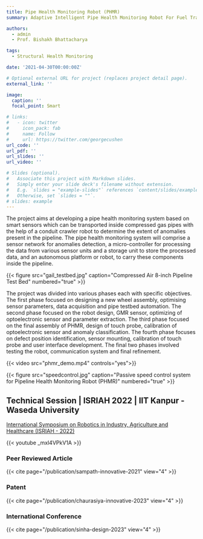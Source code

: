 ```yaml
---
title: Pipe Health Monitoring Robot (PHMR)
summary: Adaptive Intelligent Pipe Health Monitoring Robot For Fuel Transportation Systems

authors: 
  - admin
  - Prof. Bishakh Bhattacharya

tags:
  - Structural Health Monitoring

date: '2021-04-30T00:00:00Z'

# Optional external URL for project (replaces project detail page).
external_link: ''

image:
  caption: ''
  focal_point: Smart

# links:
#   - icon: twitter
#     icon_pack: fab
#     name: Follow
#     url: https://twitter.com/georgecushen
url_code: ''
url_pdf: ''
url_slides: ''
url_video: ''

# Slides (optional).
#   Associate this project with Markdown slides.
#   Simply enter your slide deck's filename without extension.
#   E.g. `slides = "example-slides"` references `content/slides/example-slides.md`.
#   Otherwise, set `slides = ""`.
# slides: example
---
```


The project aims at developing a pipe health monitoring system based on smart sensors which can be transported inside compressed gas pipes with the help of a conduit crawler robot to determine the extent of anomalies present in the pipeline. The pipe health monitoring system will comprise a sensor network for anomalies detection, a micro-controller for processing the data from various sensor units and a storage unit to store the processed data, and an autonomous platform or robot, to carry these components inside the pipeline.

{{< figure src="gail_testbed.jpg" caption="Compressed Air 8-inch Pipeline Test Bed" numbered="true" >}}

The project was divided into various phases each with specific objectives. The first phase focused on designing a new wheel assembly, optimising sensor parameters, data acquisition and pipe testbed automation. The second phase focused on the robot design, GMR sensor, optimizing of optoelectronic sensor and parameter extraction. The third phase focused on the final assembly of PHMR, design of touch probe, calibration of optoelectronic sensor and anomaly classification. The fourth phase focuses on defect position identification, sensor mounting, calibration of touch probe and user interface development. The final two phases involved testing the robot, communication system and final refinement.

{{< video src="phmr_demo.mp4"  controls="yes">}}

{{< figure src="speedcontrol.jpg" caption="Passive speed control system for Pipeline Health Monitoring Robot (PHMR)" numbered="true" >}}

## Technical Session | ISRIAH 2022 | IIT Kanpur - Waseda University

[International Symposium on Robotics in Industry, Agriculture and Healthcare (ISRIAH - 2022)](https://www.iitk.ac.in/smss/post/isriah-2022/)

{{< youtube _mxl4VPkV1A >}}

### Peer Reviewed Article
{{< cite page="/publication/sampath-innovative-2021" view="4" >}}

### Patent
{{< cite page="/publication/chaurasiya-innovative-2023" view="4" >}}

### International Conference
{{< cite page="/publication/sinha-design-2023" view="4" >}}